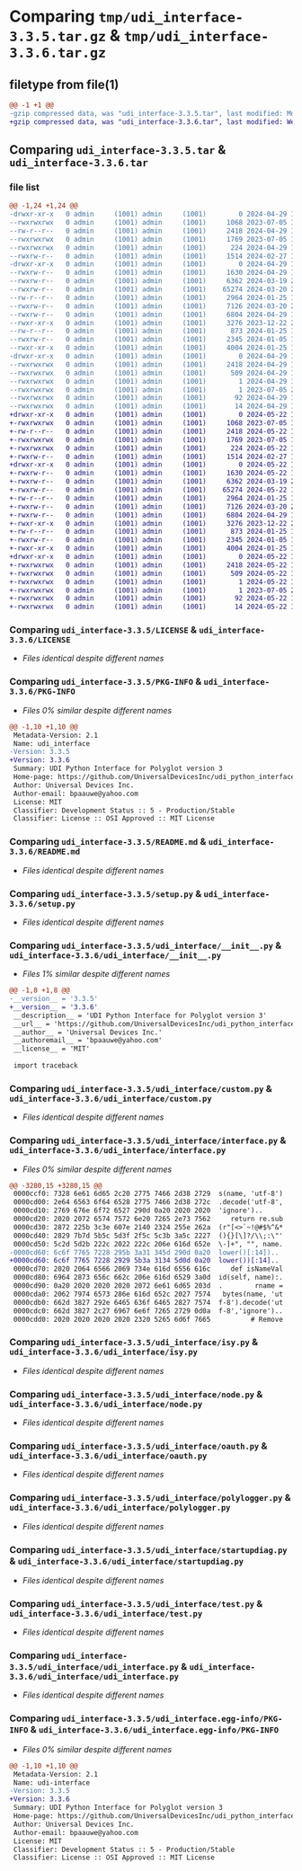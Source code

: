 # Comparing `tmp/udi_interface-3.3.5.tar.gz` & `tmp/udi_interface-3.3.6.tar.gz`

## filetype from file(1)

```diff
@@ -1 +1 @@
-gzip compressed data, was "udi_interface-3.3.5.tar", last modified: Mon Apr 29 12:43:15 2024, max compression
+gzip compressed data, was "udi_interface-3.3.6.tar", last modified: Wed May 22 12:30:26 2024, max compression
```

## Comparing `udi_interface-3.3.5.tar` & `udi_interface-3.3.6.tar`

### file list

```diff
@@ -1,24 +1,24 @@
-drwxr-xr-x   0 admin     (1001) admin     (1001)        0 2024-04-29 12:43:15.318079 udi_interface-3.3.5/
--rwxrwxrwx   0 admin     (1001) admin     (1001)     1068 2023-07-05 13:05:47.000000 udi_interface-3.3.5/LICENSE
--rw-r--r--   0 admin     (1001) admin     (1001)     2418 2024-04-29 12:43:15.318219 udi_interface-3.3.5/PKG-INFO
--rwxrwxrwx   0 admin     (1001) admin     (1001)     1769 2023-07-05 13:05:47.000000 udi_interface-3.3.5/README.md
--rwxrwxrwx   0 admin     (1001) admin     (1001)      224 2024-04-29 12:43:15.318754 udi_interface-3.3.5/setup.cfg
--rwxrw-r--   0 admin     (1001) admin     (1001)     1514 2024-02-27 13:56:52.000000 udi_interface-3.3.5/setup.py
-drwxr-xr-x   0 admin     (1001) admin     (1001)        0 2024-04-29 12:43:15.316623 udi_interface-3.3.5/udi_interface/
--rwxrw-r--   0 admin     (1001) admin     (1001)     1630 2024-04-29 12:41:59.000000 udi_interface-3.3.5/udi_interface/__init__.py
--rwxrw-r--   0 admin     (1001) admin     (1001)     6362 2024-03-19 20:20:13.000000 udi_interface-3.3.5/udi_interface/custom.py
--rwxrw-r--   0 admin     (1001) admin     (1001)    65274 2024-03-20 20:32:06.000000 udi_interface-3.3.5/udi_interface/interface.py
--rw-r--r--   0 admin     (1001) admin     (1001)     2964 2024-01-25 19:13:19.000000 udi_interface-3.3.5/udi_interface/isy.py
--rwxrw-r--   0 admin     (1001) admin     (1001)     7126 2024-03-20 20:09:23.000000 udi_interface-3.3.5/udi_interface/node.py
--rwxrw-r--   0 admin     (1001) admin     (1001)     6804 2024-04-29 12:38:02.000000 udi_interface-3.3.5/udi_interface/oauth.py
--rwxr-xr-x   0 admin     (1001) admin     (1001)     3276 2023-12-22 20:03:53.000000 udi_interface-3.3.5/udi_interface/polylogger.py
--rw-r--r--   0 admin     (1001) admin     (1001)      873 2024-01-25 19:13:19.000000 udi_interface-3.3.5/udi_interface/startupdiag.py
--rwxrw-r--   0 admin     (1001) admin     (1001)     2345 2024-01-05 14:26:37.000000 udi_interface-3.3.5/udi_interface/test.py
--rwxr-xr-x   0 admin     (1001) admin     (1001)     4004 2024-01-25 19:13:19.000000 udi_interface-3.3.5/udi_interface/udi_interface.py
-drwxr-xr-x   0 admin     (1001) admin     (1001)        0 2024-04-29 12:43:15.317916 udi_interface-3.3.5/udi_interface.egg-info/
--rwxrwxrwx   0 admin     (1001) admin     (1001)     2418 2024-04-29 12:43:15.000000 udi_interface-3.3.5/udi_interface.egg-info/PKG-INFO
--rwxrwxrwx   0 admin     (1001) admin     (1001)      509 2024-04-29 12:43:15.000000 udi_interface-3.3.5/udi_interface.egg-info/SOURCES.txt
--rwxrwxrwx   0 admin     (1001) admin     (1001)        1 2024-04-29 12:43:15.000000 udi_interface-3.3.5/udi_interface.egg-info/dependency_links.txt
--rwxrwxrwx   0 admin     (1001) admin     (1001)        1 2023-07-05 20:51:23.000000 udi_interface-3.3.5/udi_interface.egg-info/not-zip-safe
--rwxrwxrwx   0 admin     (1001) admin     (1001)       92 2024-04-29 12:43:15.000000 udi_interface-3.3.5/udi_interface.egg-info/requires.txt
--rwxrwxrwx   0 admin     (1001) admin     (1001)       14 2024-04-29 12:43:15.000000 udi_interface-3.3.5/udi_interface.egg-info/top_level.txt
+drwxr-xr-x   0 admin     (1001) admin     (1001)        0 2024-05-22 12:30:26.447572 udi_interface-3.3.6/
+-rwxrwxrwx   0 admin     (1001) admin     (1001)     1068 2023-07-05 13:05:47.000000 udi_interface-3.3.6/LICENSE
+-rw-r--r--   0 admin     (1001) admin     (1001)     2418 2024-05-22 12:30:26.447709 udi_interface-3.3.6/PKG-INFO
+-rwxrwxrwx   0 admin     (1001) admin     (1001)     1769 2023-07-05 13:05:47.000000 udi_interface-3.3.6/README.md
+-rwxrwxrwx   0 admin     (1001) admin     (1001)      224 2024-05-22 12:30:26.448320 udi_interface-3.3.6/setup.cfg
+-rwxrw-r--   0 admin     (1001) admin     (1001)     1514 2024-02-27 13:56:52.000000 udi_interface-3.3.6/setup.py
+drwxr-xr-x   0 admin     (1001) admin     (1001)        0 2024-05-22 12:30:26.445804 udi_interface-3.3.6/udi_interface/
+-rwxrw-r--   0 admin     (1001) admin     (1001)     1630 2024-05-22 12:24:36.000000 udi_interface-3.3.6/udi_interface/__init__.py
+-rwxrw-r--   0 admin     (1001) admin     (1001)     6362 2024-03-19 20:20:13.000000 udi_interface-3.3.6/udi_interface/custom.py
+-rwxrw-r--   0 admin     (1001) admin     (1001)    65274 2024-05-22 12:24:36.000000 udi_interface-3.3.6/udi_interface/interface.py
+-rw-r--r--   0 admin     (1001) admin     (1001)     2964 2024-01-25 19:13:19.000000 udi_interface-3.3.6/udi_interface/isy.py
+-rwxrw-r--   0 admin     (1001) admin     (1001)     7126 2024-03-20 20:09:23.000000 udi_interface-3.3.6/udi_interface/node.py
+-rwxrw-r--   0 admin     (1001) admin     (1001)     6804 2024-04-29 12:38:02.000000 udi_interface-3.3.6/udi_interface/oauth.py
+-rwxr-xr-x   0 admin     (1001) admin     (1001)     3276 2023-12-22 20:03:53.000000 udi_interface-3.3.6/udi_interface/polylogger.py
+-rw-r--r--   0 admin     (1001) admin     (1001)      873 2024-01-25 19:13:19.000000 udi_interface-3.3.6/udi_interface/startupdiag.py
+-rwxrw-r--   0 admin     (1001) admin     (1001)     2345 2024-01-05 14:26:37.000000 udi_interface-3.3.6/udi_interface/test.py
+-rwxr-xr-x   0 admin     (1001) admin     (1001)     4004 2024-01-25 19:13:19.000000 udi_interface-3.3.6/udi_interface/udi_interface.py
+drwxr-xr-x   0 admin     (1001) admin     (1001)        0 2024-05-22 12:30:26.447407 udi_interface-3.3.6/udi_interface.egg-info/
+-rwxrwxrwx   0 admin     (1001) admin     (1001)     2418 2024-05-22 12:30:26.000000 udi_interface-3.3.6/udi_interface.egg-info/PKG-INFO
+-rwxrwxrwx   0 admin     (1001) admin     (1001)      509 2024-05-22 12:30:26.000000 udi_interface-3.3.6/udi_interface.egg-info/SOURCES.txt
+-rwxrwxrwx   0 admin     (1001) admin     (1001)        1 2024-05-22 12:30:26.000000 udi_interface-3.3.6/udi_interface.egg-info/dependency_links.txt
+-rwxrwxrwx   0 admin     (1001) admin     (1001)        1 2023-07-05 20:51:23.000000 udi_interface-3.3.6/udi_interface.egg-info/not-zip-safe
+-rwxrwxrwx   0 admin     (1001) admin     (1001)       92 2024-05-22 12:30:26.000000 udi_interface-3.3.6/udi_interface.egg-info/requires.txt
+-rwxrwxrwx   0 admin     (1001) admin     (1001)       14 2024-05-22 12:30:26.000000 udi_interface-3.3.6/udi_interface.egg-info/top_level.txt
```

### Comparing `udi_interface-3.3.5/LICENSE` & `udi_interface-3.3.6/LICENSE`

 * *Files identical despite different names*

### Comparing `udi_interface-3.3.5/PKG-INFO` & `udi_interface-3.3.6/PKG-INFO`

 * *Files 0% similar despite different names*

```diff
@@ -1,10 +1,10 @@
 Metadata-Version: 2.1
 Name: udi_interface
-Version: 3.3.5
+Version: 3.3.6
 Summary: UDI Python Interface for Polyglot version 3
 Home-page: https://github.com/UniversalDevicesInc/udi_python_interface
 Author: Universal Devices Inc.
 Author-email: bpaauwe@yahoo.com
 License: MIT
 Classifier: Development Status :: 5 - Production/Stable
 Classifier: License :: OSI Approved :: MIT License
```

### Comparing `udi_interface-3.3.5/README.md` & `udi_interface-3.3.6/README.md`

 * *Files identical despite different names*

### Comparing `udi_interface-3.3.5/setup.py` & `udi_interface-3.3.6/setup.py`

 * *Files identical despite different names*

### Comparing `udi_interface-3.3.5/udi_interface/__init__.py` & `udi_interface-3.3.6/udi_interface/__init__.py`

 * *Files 1% similar despite different names*

```diff
@@ -1,8 +1,8 @@
-__version__ = '3.3.5'
+__version__ = '3.3.6'
 __description__ = 'UDI Python Interface for Polyglot version 3'
 __url__ = 'https://github.com/UniversalDevicesInc/udi_python_interface'
 __author__ = 'Universal Devices Inc.'
 __authoremail__ = 'bpaauwe@yahoo.com'
 __license__ = 'MIT'
 
 import traceback
```

### Comparing `udi_interface-3.3.5/udi_interface/custom.py` & `udi_interface-3.3.6/udi_interface/custom.py`

 * *Files identical despite different names*

### Comparing `udi_interface-3.3.5/udi_interface/interface.py` & `udi_interface-3.3.6/udi_interface/interface.py`

 * *Files 0% similar despite different names*

```diff
@@ -3280,15 +3280,15 @@
 0000ccf0: 7328 6e61 6d65 2c20 2775 7466 2d38 2729  s(name, 'utf-8')
 0000cd00: 2e64 6563 6f64 6528 2775 7466 2d38 272c  .decode('utf-8',
 0000cd10: 2769 676e 6f72 6527 290d 0a20 2020 2020  'ignore')..     
 0000cd20: 2020 2072 6574 7572 6e20 7265 2e73 7562     return re.sub
 0000cd30: 2872 225b 3c3e 607e 2140 2324 255e 262a  (r"[<>`~!@#$%^&*
 0000cd40: 2829 7b7d 5b5c 5d3f 2f5c 5c3b 3a5c 2227  (){}[\]?/\\;:\"'
 0000cd50: 5c2d 5d2b 222c 2022 222c 206e 616d 652e  \-]+", "", name.
-0000cd60: 6c6f 7765 7228 295b 3a31 345d 290d 0a20  lower()[:14]).. 
+0000cd60: 6c6f 7765 7228 2929 5b3a 3134 5d0d 0a20  lower())[:14].. 
 0000cd70: 2020 2064 6566 2069 734e 616d 6556 616c     def isNameVal
 0000cd80: 6964 2873 656c 662c 206e 616d 6529 3a0d  id(self, name):.
 0000cd90: 0a20 2020 2020 2020 2072 6e61 6d65 203d  .        rname =
 0000cda0: 2062 7974 6573 286e 616d 652c 2027 7574   bytes(name, 'ut
 0000cdb0: 662d 3827 292e 6465 636f 6465 2827 7574  f-8').decode('ut
 0000cdc0: 662d 3827 2c27 6967 6e6f 7265 2729 0d0a  f-8','ignore')..
 0000cdd0: 2020 2020 2020 2020 2320 5265 6d6f 7665          # Remove
```

### Comparing `udi_interface-3.3.5/udi_interface/isy.py` & `udi_interface-3.3.6/udi_interface/isy.py`

 * *Files identical despite different names*

### Comparing `udi_interface-3.3.5/udi_interface/node.py` & `udi_interface-3.3.6/udi_interface/node.py`

 * *Files identical despite different names*

### Comparing `udi_interface-3.3.5/udi_interface/oauth.py` & `udi_interface-3.3.6/udi_interface/oauth.py`

 * *Files identical despite different names*

### Comparing `udi_interface-3.3.5/udi_interface/polylogger.py` & `udi_interface-3.3.6/udi_interface/polylogger.py`

 * *Files identical despite different names*

### Comparing `udi_interface-3.3.5/udi_interface/startupdiag.py` & `udi_interface-3.3.6/udi_interface/startupdiag.py`

 * *Files identical despite different names*

### Comparing `udi_interface-3.3.5/udi_interface/test.py` & `udi_interface-3.3.6/udi_interface/test.py`

 * *Files identical despite different names*

### Comparing `udi_interface-3.3.5/udi_interface/udi_interface.py` & `udi_interface-3.3.6/udi_interface/udi_interface.py`

 * *Files identical despite different names*

### Comparing `udi_interface-3.3.5/udi_interface.egg-info/PKG-INFO` & `udi_interface-3.3.6/udi_interface.egg-info/PKG-INFO`

 * *Files 0% similar despite different names*

```diff
@@ -1,10 +1,10 @@
 Metadata-Version: 2.1
 Name: udi-interface
-Version: 3.3.5
+Version: 3.3.6
 Summary: UDI Python Interface for Polyglot version 3
 Home-page: https://github.com/UniversalDevicesInc/udi_python_interface
 Author: Universal Devices Inc.
 Author-email: bpaauwe@yahoo.com
 License: MIT
 Classifier: Development Status :: 5 - Production/Stable
 Classifier: License :: OSI Approved :: MIT License
```

